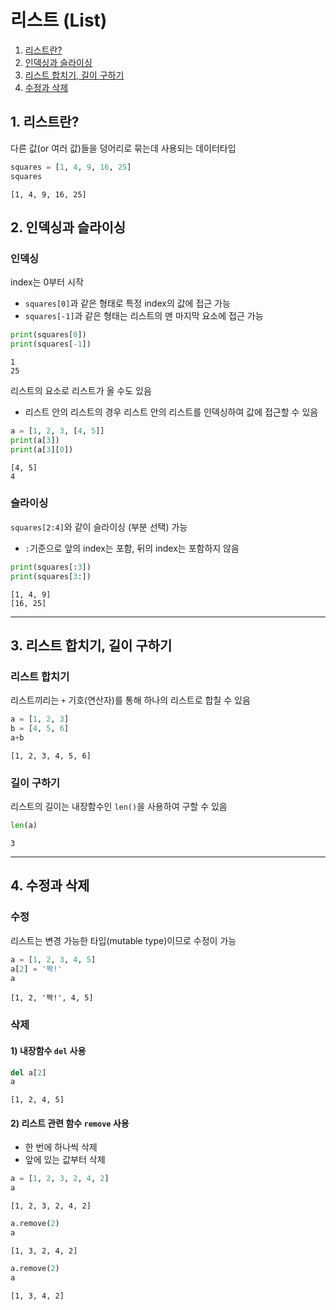 # 리스트 (List)
1. [리스트란?](#1)
2. [인덱싱과 슬라이싱](#2)
3. [리스트 합치기, 길이 구하기](#3)
4. [수정과 삭제](#4)

## 1. 리스트란?<a name='1'></a>
다른 값(or 여러 값)들을 덩어리로 묶는데 사용되는 데이터타입


```python
squares = [1, 4, 9, 16, 25]
squares
```




    [1, 4, 9, 16, 25]



## 2. 인덱싱과 슬라이싱<a name='2'></a>
### 인덱싱
index는 0부터 시작
- `squares[0]`과 같은 형태로 특정 index의 값에 접근 가능
- `squares[-1]`과 같은 형태는 리스트의 맨 마지막 요소에 접근 가능


```python
print(squares[0])
print(squares[-1])
```

    1
    25


리스트의 요소로 리스트가 올 수도 있음
- 리스트 안의 리스트의 경우 리스트 안의 리스트를 인덱싱하여 값에 접근할 수 있음


```python
a = [1, 2, 3, [4, 5]]
print(a[3])
print(a[3][0])
```

    [4, 5]
    4


### 슬라이싱
`squares[2:4]`와 같이 슬라이싱 (부분 선택) 가능
- `:`기준으로 앞의 index는 포함, 뒤의 index는 포함하지 않음


```python
print(squares[:3])
print(squares[3:])
```

    [1, 4, 9]
    [16, 25]


---
## 3. 리스트 합치기, 길이 구하기<a name='3'></a>
### 리스트 합치기
리스트끼리는 `+` 기호(연산자)를 통해 하나의 리스트로 합칠 수 있음


```python
a = [1, 2, 3]
b = [4, 5, 6]
a+b
```




    [1, 2, 3, 4, 5, 6]



### 길이 구하기
리스트의 길이는 내장함수인 `len()`을 사용하여 구할 수 있음


```python
len(a)
```




    3



---
## 4. 수정과 삭제<a name='4'></a>
### 수정
리스트는 변경 가능한 타입(mutable type)이므로 수정이 가능


```python
a = [1, 2, 3, 4, 5]
a[2] = '짝!'
a
```




    [1, 2, '짝!', 4, 5]



### 삭제
#### 1) 내장함수 `del` 사용


```python
del a[2]
a
```




    [1, 2, 4, 5]



#### 2) 리스트 관련 함수 `remove` 사용
- 한 번에 하나씩 삭제
- 앞에 있는 값부터 삭제


```python
a = [1, 2, 3, 2, 4, 2]
a
```




    [1, 2, 3, 2, 4, 2]




```python
a.remove(2)
a
```




    [1, 3, 2, 4, 2]




```python
a.remove(2)
a
```




    [1, 3, 4, 2]


